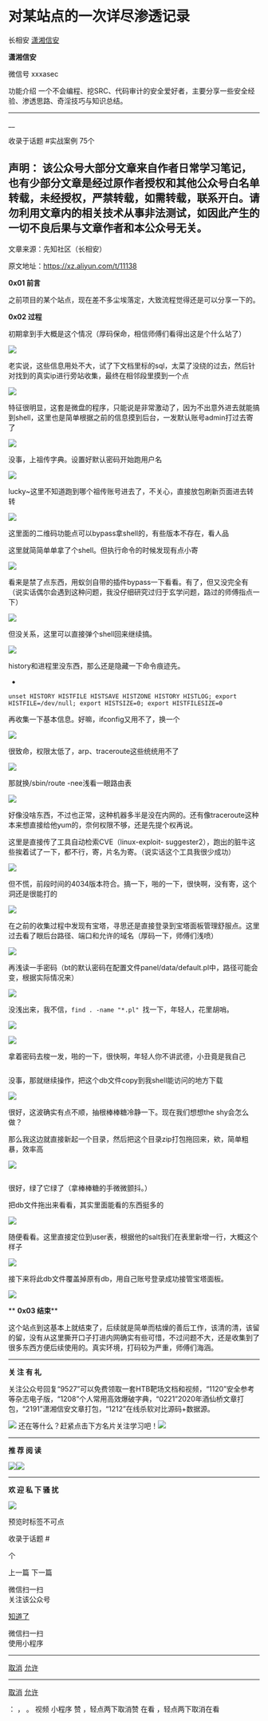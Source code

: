 #  对某站点的一次详尽渗透记录

长相安  [ 潇湘信安 ](javascript:void\(0\);)

**潇湘信安** ![]()

微信号 xxxasec

功能介绍 一个不会编程、挖SRC、代码审计的安全爱好者，主要分享一些安全经验、渗透思路、奇淫技巧与知识总结。

____

__

收录于话题 #实战案例 75个

**声明：**
该公众号大部分文章来自作者日常学习笔记，也有少部分文章是经过原作者授权和其他公众号白名单转载，未经授权，严禁转载，如需转载，联系开白。请勿利用文章内的相关技术从事非法测试，如因此产生的一切不良后果与文章作者和本公众号无关。  
---  
  
  

文章来源：先知社区（长相安）

原文地址：https://xz.aliyun.com/t/11138

  

 **0x01 前言**

之前项目的某个站点，现在差不多尘埃落定，大致流程觉得还是可以分享一下的。  

  

 **0x02 过程**

初期拿到手大概是这个情况（厚码保命，相信师傅们看得出这是个什么站了）  

![](https://raw.githubusercontent.com/tuchuang9/tc1/refs/heads/main/public/20220408125654.png)

  

老实说，这些信息用处不大，试了下文档里标的sql，太菜了没绕的过去，然后针对找到的真实ip进行旁站收集，最终在相邻段里摸到一个点

![](https://raw.githubusercontent.com/tuchuang9/tc1/refs/heads/main/public/20220408125708.png)

  

特征很明显，这套是微盘的程序，只能说是非常激动了，因为不出意外进去就能搞到shell，这里也是简单根据之前的信息摸到后台，一发默认账号admin打过去寄了

![](https://raw.githubusercontent.com/tuchuang9/tc1/refs/heads/main/public/20220408125709.png)

  

没事，上祖传字典。设置好默认密码开始跑用户名

![](https://raw.githubusercontent.com/tuchuang9/tc1/refs/heads/main/public/20220408125710.png)

  

lucky~这里不知道跑到哪个祖传账号进去了，不关心，直接放包刷新页面进去转转

![](https://raw.githubusercontent.com/tuchuang9/tc1/refs/heads/main/public/20220408125711.png)

  

这里面的二维码功能点可以bypass拿shell的，有些版本不存在，看人品

  
这里就简简单单拿了个shell。但执行命令的时候发现有点小寄

![](https://raw.githubusercontent.com/tuchuang9/tc1/refs/heads/main/public/20220408125712.png)

  

看来是禁了点东西，用蚁剑自带的插件bypass一下看看。有了，但又没完全有（说实话偶尔会遇到这种问题，我没仔细研究过归于玄学问题，路过的师傅指点一下）

![](https://raw.githubusercontent.com/tuchuang9/tc1/refs/heads/main/public/20220408125713.png)

  

但没关系，这里可以直接弹个shell回来继续搞。

![](https://raw.githubusercontent.com/tuchuang9/tc1/refs/heads/main/public/20220408125715.png)

  

history和进程里没东西，那么还是隐藏一下命令痕迹先。

  * 

    
    
    unset HISTORY HISTFILE HISTSAVE HISTZONE HISTORY HISTLOG; export HISTFILE=/dev/null; export HISTSIZE=0; export HISTFILESIZE=0

  

再收集一下基本信息。好嘛，ifconfig又用不了，换一个

![](https://raw.githubusercontent.com/tuchuang9/tc1/refs/heads/main/public/20220408125716.png)

  

很致命，权限太低了，arp、traceroute这些统统用不了

![](https://raw.githubusercontent.com/tuchuang9/tc1/refs/heads/main/public/20220408125718.png)

  

那就换/sbin/route -nee浅看一眼路由表

![](https://raw.githubusercontent.com/tuchuang9/tc1/refs/heads/main/public/20220408125719.png)

  

好像没啥东西，不过也正常，这种机器多半是没在内网的。还有像traceroute这种本来想直接给他yum的，奈何权限不够，还是先提个权再说。

  
这里是直接传了工具自动检索CVE（linux-exploit-
suggester2），跑出的脏牛这些挨着试了一下，都不行，寄，片名为寄。（说实话这个工具我很少成功）

![](https://raw.githubusercontent.com/tuchuang9/tc1/refs/heads/main/public/20220408125720.png)

  

但不慌，前段时间的4034版本符合。搞一下，啪的一下，很快啊，没有寄，这个洞还是很能打的

![](https://raw.githubusercontent.com/tuchuang9/tc1/refs/heads/main/public/20220408125722.png)

  

在之前的收集过程中发现有宝塔，寻思还是直接登录到宝塔面板管理舒服点。这里过去看了眼后台路径、端口和允许的域名（厚码一下，师傅们浅喷）

![](https://raw.githubusercontent.com/tuchuang9/tc1/refs/heads/main/public/20220408125723.png)

  

再浅读一手密码（bt的默认密码在配置文件panel/data/default.pl中，路径可能会变，根据实际情况来）

![](https://raw.githubusercontent.com/tuchuang9/tc1/refs/heads/main/public/20220408125724.png)

  

没浅出来，我不信，`find . -name "*.pl" `找一下，年轻人，花里胡哨。

![](https://raw.githubusercontent.com/tuchuang9/tc1/refs/heads/main/public/20220408125726.png)

![](https://raw.githubusercontent.com/tuchuang9/tc1/refs/heads/main/public/20220408125727.png)

  

拿着密码去梭一发，啪的一下，很快啊，年轻人你不讲武德，小丑竟是我自己

![]()

  

没事，那就继续操作，把这个db文件copy到我shell能访问的地方下载

![](https://raw.githubusercontent.com/tuchuang9/tc1/refs/heads/main/public/20220408125728.png)

  

很好，这波确实有点不顺，抽根棒棒糖冷静一下。现在我们想想the shy会怎么做？

那么我这边就直接新起一个目录，然后把这个目录zip打包拖回来，欸，简单粗暴，效率高

![](https://raw.githubusercontent.com/tuchuang9/tc1/refs/heads/main/public/20220408125729.png)

![]()

  

很好，绿了它绿了（拿棒棒糖的手微微颤抖。）  

  

把db文件拖出来看看，其实里面能看的东西挺多的

![](https://raw.githubusercontent.com/tuchuang9/tc1/refs/heads/main/public/20220408125730.png)

  

随便看看。这里直接定位到user表，根据他的salt我们在表里新增一行，大概这个样子

![](https://raw.githubusercontent.com/tuchuang9/tc1/refs/heads/main/public/20220408125731.png)

  

接下来将此db文件覆盖掉原有db，用自己账号登录成功接管宝塔面板。

![](https://raw.githubusercontent.com/tuchuang9/tc1/refs/heads/main/public/20220408125732.png)

  

 ** **0x03 结束****

这个站点到这基本上就结束了，后续就是简单而枯燥的善后工作，该清的清，该留的留，没有从这里撕开口子打进内网确实有些可惜，不过问题不大，还是收集到了很多东西方便后续使用的。真实环境，打码较为严重，师傅们海涵。

  

* * *

 **关 注 有 礼**

  
  
关注公众号回复“9527”可以免费领取一套HTB靶场文档和视频，“1120”安全参考等杂志电子版，“1208”个人常用高效爆破字典，“0221”2020年酒仙桥文章打包，“2191”潇湘信安文章打包，“1212”在线杀软对比源码+数据源。

![](https://raw.githubusercontent.com/tuchuang9/tc1/refs/heads/main/public/20220408125733.png)
还在等什么？赶紧点击下方名片关注学习吧！![](https://raw.githubusercontent.com/tuchuang9/tc1/refs/heads/main/public/20220408125733.png)

* * *

 **推 荐 阅 读**

  
  
  
[![](https://raw.githubusercontent.com/tuchuang9/tc1/refs/heads/main/public/20220408125734.png)](http://mp.weixin.qq.com/s?__biz=Mzg4NTUwMzM1Ng==&mid=2247491360&idx=1&sn=e4c3d356b45d7fe821dc2b645f30a595&chksm=cfa6bb33f8d132259884026238db7b79f33da3f3fff2f90a87e4a447118a1be8c4e948031d8f&scene=21#wechat_redirect)[![]()](http://mp.weixin.qq.com/s?__biz=Mzg4NTUwMzM1Ng==&mid=2247486961&idx=1&sn=d02db4cfe2bdf3027415c76d17375f50&chksm=cfa6a9e2f8d120f4c9e4d8f1a7cd50a1121253cb28cc3222595e268bd869effcbb09658221ec&scene=21#wechat_redirect)[![](https://raw.githubusercontent.com/tuchuang9/tc1/refs/heads/main/public/20220408125735.png)](http://mp.weixin.qq.com/s?__biz=Mzg4NTUwMzM1Ng==&mid=2247486327&idx=1&sn=71fc57dc96c7e3b1806993ad0a12794a&chksm=cfa6af64f8d1267259efd56edab4ad3cd43331ec53d3e029311bae1da987b2319a3cb9c0970e&scene=21#wechat_redirect)

* * *

 **欢 迎 私 下 骚 扰**

  
  
![](https://raw.githubusercontent.com/tuchuang9/tc1/refs/heads/main/public/20220408125736.png)

预览时标签不可点

收录于话题 #

 个

上一篇 下一篇

微信扫一扫  
关注该公众号

[知道了](javascript:;)

微信扫一扫  
使用小程序

****

[取消](javascript:void\(0\);) [允许](javascript:void\(0\);)

****

[取消](javascript:void\(0\);) [允许](javascript:void\(0\);)

： ， 。   视频 小程序 赞 ，轻点两下取消赞 在看 ，轻点两下取消在看

